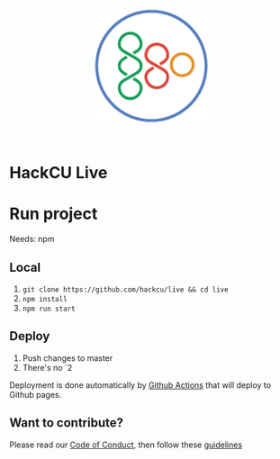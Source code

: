 
<br>
<p align="center">
  <img alt="HackCU IV" src="https://raw.githubusercontent.com/HackCU/HackCU/master/assets/images/hackcu2020logo.png" width="200"/>
</p>
<br>



# HackCU Live

# Run project

Needs: npm

## Local 

1. `git clone https://github.com/hackcu/live && cd live`
2. `npm install`
3. `npm run start`

## Deploy

1. Push changes to master
2. There's no `2

Deployment is done automatically by [Github Actions](https://github.com/HackCU/live/actions?query=workflow%3AMasterDeployCI) that will deploy to Github pages.

## Want to contribute?

Please read our [Code of Conduct](.github/CODE_OF_CONDUCT.md), then follow these [guidelines](.github/CONTRIBUTING.md)

